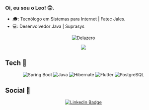 ### Oi, eu sou o Leo! 🙃.

- 🎓: Tecnólogo em Sistemas para Internet | Fatec Jales.
- 💻: Desenvolvedor Java | Suprasys


<p align="center">
    
<img src="https://github-readme-stats.vercel.app/api/?username=Delazero&show_icons=true&title_color=fff&icon_color=79ff97&text_color=9f9f9f&bg_color=151515" alt="Delazero"/>
</p>

<p align="center">
<img src="https://github-readme-stats.vercel.app/api/top-langs/?username=Delazero&theme=nightowl&layout=compact&langs_count=8"/>
</p>

## Tech 📘
<div align="center">
    <img alt="Spring Boot" src="https://img.shields.io/badge/Spring%20Boot-292929?style=for-the-badge&logo=Spring%20Boot&logoColor=white"/>
    <img alt="Java" src="https://img.shields.io/badge/Java-292929?style=for-the-badge&logo=Java&logoColor=white"/>
    <img alt="Hibernate" src="https://img.shields.io/badge/Hibernate-292929?style=for-the-badge&logo=Hibernate"/>
    <img alt="Flutter" src="https://img.shields.io/badge/Flutter-292929?style=for-the-badge&logo=Flutter"/>
    <img alt="PostgreSQL" src="https://img.shields.io/badge/PostgreSQL-292929?style=for-the-badge&logo=PostgreSQL&logoColor=white"/>
    
</div>

## Social 📱

<div align="center">

   [![Linkedin Badge](https://img.shields.io/badge/-Leonardo%20Delazari-292929?style=flat-square&logo=Linkedin&logoColor=white&link=https://www.linkedin.com/in/leonardo-delazari-899a3a163/)](https://www.linkedin.com/in/leonardo-delazari-899a3a163/)

</div>
